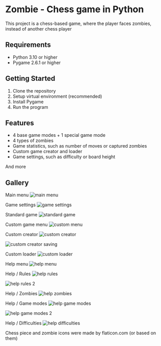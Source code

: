 # Zombie - Chess game in Python

This project is a chess-based game, where the player faces zombies, instead of another chess player


## Requirements

- Python 3.10 or higher
- Pygame 2.6.1 or higher


## Getting Started

1. Clone the repository
2. Setup virtual environment (recommended)
3. Install Pygame
4. Run the program


## Features

- 4 base game modes + 1 special game mode
- 4 types of zombies
- Game statistics, such as number of moves or captured zombies
- Custom game creator and loader
- Game settings, such as difficulty or board height

And more

## Gallery

Main menu
![main menu](https://github.com/user-attachments/assets/c99aefab-25f1-487e-9dee-e00cea413276)

Game settings
![game settings](https://github.com/user-attachments/assets/a7f3fded-b6c2-4cf7-9b62-ee4973e77abb)

Standard game
![standard game](https://github.com/user-attachments/assets/ccd6fa38-017a-44f1-8b20-719c587d5f7f)

Custom game menu
![custom menu](https://github.com/user-attachments/assets/96b9c87b-1a38-4a8b-85b0-02f69ed0d649)

Custom creator
![custom creator](https://github.com/user-attachments/assets/bf7a90e5-3818-4ef3-a29e-800c8727fc7a)

![custom creator saving](https://github.com/user-attachments/assets/f0e4979b-845d-4909-9029-71c68409f52c)

Custom loader
![custom loader](https://github.com/user-attachments/assets/8433c44a-162f-4566-85cd-851b2a888c89)

Help menu
![help menu](https://github.com/user-attachments/assets/8439e8d7-e8fc-4afb-9a6e-aac313f3ffc2)

Help / Rules
![help rules](https://github.com/user-attachments/assets/648f2876-6099-46f9-81b5-6afa2485e95f)

![help rules 2](https://github.com/user-attachments/assets/46f49031-3f61-4f8f-af5e-72c415c33ff3)

Help / Zombies
![help zombies](https://github.com/user-attachments/assets/26c3c399-91bb-4e14-b5d0-6ef02d225df7)

Help / Game modes
![help game modes](https://github.com/user-attachments/assets/9ed5f6f3-3bf2-4d64-8298-9311a774f571)

![help game modes 2](https://github.com/user-attachments/assets/08d9d831-bfac-4022-a7e1-a5163400cac3)

Help / Difficulties
![help difficulties](https://github.com/user-attachments/assets/97dda7d0-cc99-4020-9f6b-db17d57d3ef6)

Chess piece and zombie icons were made by flaticon.com (or based on them)
